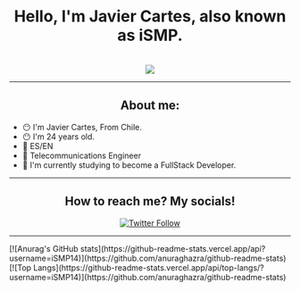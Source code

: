 <div class="header" align="center"> <h1>Hello, I'm Javier Cartes, also known as iSMP. </h1> </div>
<br>
<div align="center" width="200px">
  <img src="https://media.giphy.com/media/Lny6Rw04nsOOc/giphy.gif">
</div>
<hr>
<div>
  <h2 align="center">About me:</h2>
  <ul align="left">
    <li>😶 I'm Javier Cartes, From Chile.</li>
    <li>😶 I'm 24 years old.</li>
    <li>👅 ES/EN</li>
    <li>📡 Telecommunications Engineer </li>
    <li>🌱 I'm currently studying to become a FullStack Developer.</li>
  </ul>    
</div>
<hr>
<div align="center">
  <h2>How to reach me? My socials! </h2>
  <a href="https://twitter.com/_iSMP14">
  <img alt="Twitter Follow" src="https://img.shields.io/twitter/follow/_iSMP14">
  </a>

</div>
<hr>
[![Anurag's GitHub stats](https://github-readme-stats.vercel.app/api?username=iSMP14)](https://github.com/anuraghazra/github-readme-stats)
[![Top Langs](https://github-readme-stats.vercel.app/api/top-langs/?username=iSMP14)](https://github.com/anuraghazra/github-readme-stats)
  
<!--
**iSMP14/iSMP14** is a ✨ _special_ ✨ repository because its `README.md` (this file) appears on your GitHub profile.

Here are some ideas to get you started:

- 🔭 I’m currently working on ...
- 🌱 I’m currently learning ...
- 👯 I’m looking to collaborate on ...
- 🤔 I’m looking for help with ...
- 💬 Ask me about ...
- 📫 How to reach me: ...
- 😄 Pronouns: ...
- ⚡ Fun fact: ...
-->
